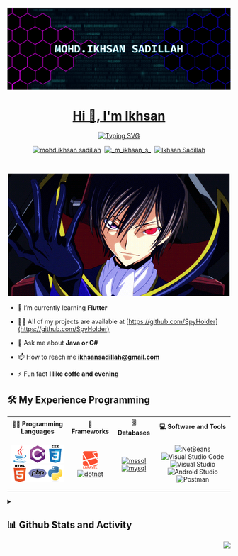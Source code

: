 ![MasterHead](https://github.com/SpyHolder/SpyHolder/blob/main/asset/Banner1.png)
<p align="center">
  <a href="https://github.com/DenverCoder1">
    <h1 align="center">Hi 👋, I'm Ikhsan</h1>
</p>

<p align="center"><img src="https://readme-typing-svg.demolab.com?font=Fira+Code&size=24&duration=4000&pause=1000&center=true&vCenter=true&width=435&lines=I+Am+A+Software+Engineer;I+Am+A+Android+Developer;I+May+Be+A+Human" alt="Typing SVG" /></p>

<p align="center">
<a href="https://linkedin.com/in/mohd.ikhsan sadillah" target="blank"><img align="center" src="https://img.shields.io/badge/linkedin-%230077B5.svg?style=for-the-badge&logo=linkedin&logoColor=white" alt="mohd.ikhsan sadillah"/></a>&nbsp;&nbsp;<a href="https://instagram.com/_m_ikhsan_s_" target="blank"><img align="center" src="https://img.shields.io/badge/Instagram-%23E4405F.svg?style=for-the-badge&logo=Instagram&logoColor=white" alt="_m_ikhsan_s_"/></a>&nbsp;&nbsp;<a href="mailto:ikhsansadillah@gmail.com" target="blank"><img align="center" src="https://img.shields.io/badge/Gmail-D14836?style=for-the-badge&logo=gmail&logoColor=white" alt="Ikhsan Sadillah"/></a>
</p>

<br/>

<!--<p align="left"> <img src="https://komarev.com/ghpvc/?username=spyholder&label=Profile%20views&color=0e75b6&style=flat" alt="spyholder" /> </p>-->

<p align="center" > <img src="https://raw.githubusercontent.com/SpyHolder/SpyHolder/master/asset/tY5.gif" alt="hello"/> </p>

- 🌱 I’m currently learning **Flutter**

- 👨‍💻 All of my projects are available at [https://github.com/SpyHolder](https://github.com/SpyHolder)

- 💬 Ask me about **Java or C#**

- 📫 How to reach me **ikhsansadillah@gmail.com**

- ⚡ Fun fact **I like coffe and evening**

<h2>🛠️ My Experience Programming</h2>
<table align="center">
<tr>
<th>👨‍💻 Programming Languages</th>
<th>🧰 Frameworks</th>
<th>🗄️ Databases</th>
<th>💻 Software and Tools</th>
</tr>
<tr>
<td><p align="center">
 <a href="https://www.java.com" target="_blank" rel="noreferrer"> <img src="https://raw.githubusercontent.com/devicons/devicon/master/icons/java/java-original.svg" alt="java" width="40" height="40"/></a><a href="https://www.w3schools.com/cs/" target="_blank" rel="noreferrer"><img src="https://raw.githubusercontent.com/devicons/devicon/master/icons/csharp/csharp-original.svg" alt="csharp" width="40" height="40"/></a><a href="https://www.w3schools.com/css/" target="_blank" rel="noreferrer"><img src="https://raw.githubusercontent.com/devicons/devicon/master/icons/css3/css3-original-wordmark.svg" alt="css3" width="40" height="40"/></a><a href="https://www.w3.org/html/" target="_blank" rel="noreferrer"><img src="https://raw.githubusercontent.com/devicons/devicon/master/icons/html5/html5-original-wordmark.svg" alt="html5" width="40" height="40"/></a><a href="https://www.php.net" target="_blank" rel="noreferrer"><img src="https://raw.githubusercontent.com/devicons/devicon/master/icons/php/php-original.svg" alt="php" width="40" height="40"/></a><a href="https://www.python.org" target="_blank" rel="noreferrer"><img src="https://raw.githubusercontent.com/devicons/devicon/master/icons/python/python-original.svg" alt="python" width="40" height="40"/></a></a>
  </p></td>
<td><p align="center">
      <a href="https://laravel.com/" target="_blank" rel="noreferrer"> <img src="https://raw.githubusercontent.com/devicons/devicon/master/icons/laravel/laravel-plain-wordmark.svg" alt="laravel" width="40" height="40"/> </a><a href="https://dotnet.microsoft.com/" target="_blank" rel="noreferrer"> <img src="https://skillicons.dev/icons?i=dotnet" alt="dotnet" width="40" height="40"/> </a>
  </p></td>
<td><p align="center">
      <a href="https://www.microsoft.com/en-us/sql-server" target="_blank" rel="noreferrer"> <img src="https://www.svgrepo.com/show/303229/microsoft-sql-server-logo.svg" alt="mssql" width="40" height="40"/> </a><a href="https://www.mysql.com/" target="_blank" rel="noreferrer"> <img src="https://skillicons.dev/icons?i=mysql" alt="mysql" width="40" height="40"/> </a>
  </p></td>
<td><p align="center">
<img src="https://netbeans.apache.org/images/apache-netbeans.svg" alt="NetBeans" width="40" height="40"/>
<img src="https://upload.wikimedia.org/wikipedia/commons/9/9a/Visual_Studio_Code_1.35_icon.svg" alt="Visual Studio Code" width="40" height="40"/>
<img src="https://upload.wikimedia.org/wikipedia/commons/2/2c/Visual_Studio_Icon_2022.svg" alt="Visual Studio" width="40" height="40"/>
<img src="https://upload.wikimedia.org/wikipedia/commons/9/95/Android_Studio_Icon_3.6.svg" alt="Android Studio" width="40" height="40"/>
<img src="https://www.vectorlogo.zone/logos/getpostman/getpostman-icon.svg" alt="Postman" width="40" height="40"/>
  </p></td>
</tr>
</table>

<details> 
  <summary><h2>📊 Github Stats and Activity</h2></summary>

  <h3>💻 GitHub Profile Stats</h3>

  <!-- https://github.com/anuraghazra/github-readme-stats -->
  <p align="center">
    <img align="left" alt="Spyholder's Github Stats" src="https://github-readme-stats.vercel.app/api?username=spyholder&show_icons=true&theme=tokyonight&rank_icon=github"/>
   <img align="center" alt="SpyHolder's Top Languages" src="https://github-readme-stats.vercel.app/api/top-langs/?username=spyholder&layout=compact&theme=tokyonight#gh-dark-mode-only" height="190px"/>
  </p>
<img align="center" alt="SpyHolder's Activity Graph" src="https://github-readme-activity-graph.vercel.app/graph?username=Ashutosh00710&theme=react-dark" />

</details>
<img align=right src="https://komarev.com/ghpvc/?username=spyholder&label=Github+Views&color=lightgrey&style=for-the-badge">
